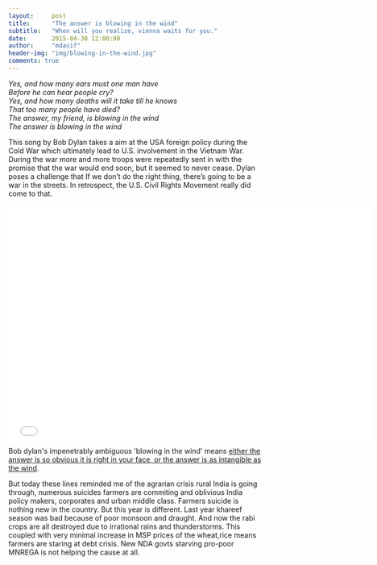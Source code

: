 ```yaml
---
layout:     post
title:      "The answer is blowing in the wind"
subtitle:   "When will you realize, vienna waits for you."
date:       2015-04-30 12:00:00
author:     "mdasif"
header-img: "img/blowing-in-the-wind.jpg"
comments: true
---
```


<p>
<i>  
Yes, and how many ears must one man have<br/>
Before he can hear people cry?<br/>
Yes, and how many deaths will it take till he knows<br/>
That too many people have died?<br/>
The answer, my friend, is blowing in the wind<br/>
The answer is blowing in the wind<br/>
</i></p>  

<p>
This song by Bob Dylan takes a aim at the USA foreign policy during the Cold War which ultimately lead to U.S. involvement in the Vietnam War. 
During the war more and more troops were repeatedly sent in with the promise that the war would end soon, but it seemed to never cease. 
Dylan poses a challenge that If we don’t do the right thing, there’s going to be a war in the streets. In retrospect, the U.S. Civil Rights Movement really did come to that.
</p> 

<iframe width="720" height="480" src="//www.youtube.com/embed/3l4nVByCL44" frameborder="0" allowfullscreen></iframe> 
<span class="caption text-muted">Bob dylan's impenetrably ambiguous 'blowing in the wind' means 
  <a href="http://en.wikipedia.org/wiki/Blowin%27_in_the_Wind">either the answer is so obvious it is right in your face, or the answer is as intangible as the wind</a>.</span>

<p>
  But today these lines reminded me of the agrarian crisis rural India is going through, numerous suicides farmers are commiting and oblivious India policy makers, corporates and urban middle class. 
  Farmers suicide is nothing new in the country. But this year is different. Last year khareef season was bad because of poor monsoon and draught. 
  And now the rabi crops are all destroyed due to irrational rains and thunderstorms. This coupled with very minimal increase in MSP prices of the wheat,rice means farmers are staring at debt crisis.
  New NDA govts starving pro-poor MNREGA is not helping the cause at all. 
</p>  
<p>

</p>  